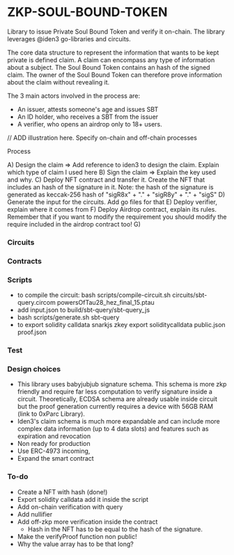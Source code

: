 # ZKP-SOUL-BOUND-TOKEN

Library to issue Private Soul Bound Token and verify it on-chain. The library leverages @iden3 go-libraries and circuits.

The core data structure to represent the information that wants to be kept private is defined claim. A claim can encompass any type of information about a subject. The Soul Bound Token contains an hash of the signed claim. The owner of the Soul Bound Token can therefore prove information about the claim without revealing it.

The 3 main actors involved in the process are: 

- An issuer, attests someone's age and issues SBT 
- An ID holder, who receives a SBT from the issuer
- A verifier, who opens an airdrop only to 18+ users.  

// ADD illustration here. Specify on-chain and off-chain processes

Process 

A) Design the claim => Add reference to iden3 to design the claim. Explain which type of claim I used here
B) Sign the claim => Explain the key used and why.
C) Deploy NFT contract and transfer it. Create the NFT that includes an hash of the signature in it. Note: the hash of the signature is generated as keccak-256 hash of "sigR8x" + "." + "sigR8y" + "." + "sigS"
D) Generate the input for the circuits. Add go files for that
E) Deploy verifier, explain where it comes from
F) Deploy Airdrop contract, explain its rules. Remember that if you want to modify the requirement you should modify the require included in the airdrop contract too!
G)  



### Circuits

### Contracts

### Scripts

- to compile the circuit: bash scripts/compile-circuit.sh circuits/sbt-query.circom powersOfTau28_hez_final_15.ptau 
- add input.json to build/sbt-query/sbt-query_js
- bash scripts/generate.sh sbt-query
- to export solidity calldata snarkjs zkey export soliditycalldata public.json proof.json

### Test

### Design choices

- This library uses babyjubjub signature schema. This schema is more zkp friendly and require far less computation to verify signature inside a circuit. Theoretically, ECDSA schema are already usable inside circuit but the proof generation currently requires a device with 56GB RAM (link to 0xParc Library).
- Iden3's claim schema is much more expandable and can include more complex data information (up to 4 data slots) and features such as expiration and revocation
- Non ready for production 
- Use ERC-4973 incoming, 
- Expand the smart contract

### To-do

- Create a NFT with hash (done!)
- Export solidity calldata add it inside the script
- Add on-chain verification with query
- Add nullifier
- Add off-zkp more verification inside the contract 
    - Hash in the NFT has to be equal to the hash of the signature.
- Make the verifyProof function non public! 
- Why the value array has to be that long?